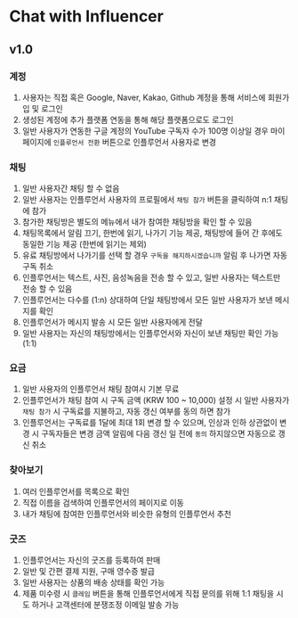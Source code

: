 # Chat with Influencer

## v1.0
### 계정
1. 사용자는 직접 혹은 Google, Naver, Kakao, Github 계정을 통해 서비스에 회원가입 및 로그인
2. 생성된 계정에 추가 플랫폼 연동을 통해 해당 플랫폼으로도 로그인
3. 일반 사용자가 연동한 구글 계정의 YouTube 구독자 수가 100명 이상일 경우 마이 페이지에 `인플루언서 전환` 버튼으로 인플루언서 사용자로 변경
### 채팅
1. 일반 사용자간 채팅 할 수 없음
2. 일반 사용자는 인플루언서 사용자의 프로필에서 `채팅 참가` 버튼을 클릭하여 n:1 채팅에 참가
3. 참가한 채팅방은 별도의 메뉴에서 내가 참여한 채팅방을 확인 할 수 있음
4. 채팅목록에서 알림 끄기, 한번에 읽기, 나가기 기능 제공, 채팅방에 들어 간 후에도 동일한 기능 제공 (한번에 읽기는 제외)
5. 유료 채팅방에서 나가기를 선택 할 경우 `구독을 해지하시겠습니까` 알림 후 나가면 자동 구독 취소
6. 인플루언서는 텍스트, 사진, 음성녹음을 전송 할 수 있고, 일반 사용자는 텍스트만 전송 할 수 있음
7. 인플루언서는 다수를 (1:n) 상대하여 단일 채팅방에서 모든 일반 사용자가 보낸 메시지를 확인
8. 인플루언서가 메시지 발송 시 모든 일반 사용자에게 전달
9. 일반 사용자는 자신의 채팅방에서는 인플루언서와 자신이 보낸 채팅만 확인 가능 (1:1)
### 요금
1. 일반 사용자의 인플루언서 채팅 참여시 기본 무료
2. 인플루언서가 채팅 참여 시 구독 금액 (KRW 100 ~ 10,000) 설정 시 일반 사용자가 `채팅 참가` 시 구독료를 지불하고, 자동 갱신 여부를 동의 하면 참가
3. 인플루언서는 구독료를 1달에 최대 1회 변경 할 수 있으며, 인상과 인하 상관없이 변경 시 구독자들은 변경 금액 알림에 다음 갱신 일 전에 `동의` 하지않으면 자동으로 갱신 취소
### 찾아보기
1. 여러 인플루언서를 목록으로 확인
2. 직접 이름을 검색하여 인플루언서의 페이지로 이동
3. 내가 채팅에 참여한 인플루언서와 비슷한 유형의 인플루언서 추천
### 굿즈
1. 인플루언서는 자신의 굿즈를 등록하여 판매
2. 일반 및 간편 결제 지원, 구매 영수증 발급
3. 일반 사용자는 상품의 배송 상태를 확인 가능
4. 제품 미수령 시 `클레임` 버튼을 통해 인플루언서에게 직접 문의를 위해 1:1 채팅을 시도 하거나 고객센터에 분쟁조정 이메일 발송 가능